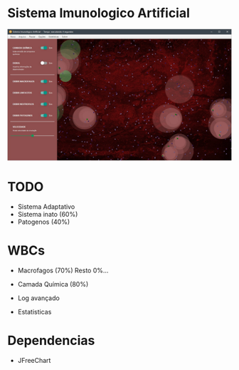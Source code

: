 # Sistema Imunologico Artificial
![alt tag](https://raw.githubusercontent.com/brunocprado/SistemaImunologicoArtificial/master/SIA.jpg)

# TODO
* Sistema Adaptativo
* Sistema inato (60%)
* Patogenos (40%)

# WBCs
* Macrofagos (70%)
Resto 0%...

* Camada Química (80%)
* Log avançado
* Estatisticas

# Dependencias
* JFreeChart
